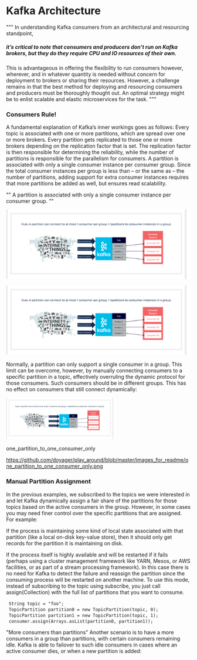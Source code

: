 
<h1> Kafka Architecture </h1>



"""
In understanding Kafka consumers from an architectural and resourcing standpoint, <h5> it’s critical to note that 
consumers and producers don’t run on Kafka brokers, but they do they require CPU and IO resources of their own. </h5>
This is advantageous in offering the flexibility to run consumers however, wherever, and in whatever quantity
is needed without concern for deployment to brokers or sharing their resources. However, a challenge 
remains in that the best method for deploying and resourcing consumers and producers must be
thoroughly thought out. An optimal strategy might be to enlist scalable and elastic
microservices for the task.  """
<h3> Consumers Rule! </h3>

A fundamental explanation of Kafka’s inner workings goes as follows: Every topic is associated with one
or more partitions, which are spread over one or more brokers. Every partition gets replicated to those 
one or more brokers depending on the replication factor that is set. The replication factor is then 
responsible for determining the reliability, while the number of partitions is responsible for the 
parallelism for consumers. A partition is associated with only a single consumer instance per consumer 
group. Since the total consumer instances per group is less than – or the same as – the number of 
partitions, adding support for extra consumer instances requires that more partitions be added as 
well, but ensures read scalability.

"" A partition is associated with only a single consumer instance per consumer group. ""


![](images_for_readme/one_partition_to_one_consumer_only.png)

![](images_for_readme/one_partition_to_one_consumer_only.png)


Normally, a partition can only support a single consumer in a group. This limit can be overcome, however, 
by manually connecting consumers to a specific partition in a topic, effectively overruling the dynamic 
protocol for those consumers. Such consumers should be in different groups. This has no effect on consumers 
that still connect dynamically:



<img src="images_for_readme/one_partition_to_one_consumer_only.png" width="300">

one_partition_to_one_consumer_only

https://github.com/doyager/play_around/blob/master/images_for_readme/one_partition_to_one_consumer_only.png


<h3>Manual Partition Assignment </h3>
  
In the previous examples, we subscribed to the topics we were interested in and let Kafka dynamically assign a fair 
share of the partitions for those topics based on the active consumers in the group. However, in some cases you may 
need finer control over the specific partitions that are assigned. For example:

If the process is maintaining some kind of local state associated with that partition (like a local on-disk key-value store), then it should only get records for the partition it is maintaining on disk.

If the process itself is highly available and will be restarted if it fails (perhaps using a cluster management framework 
like YARN, Mesos, or AWS facilities, or as part of a stream processing framework). In this case there is no need
for Kafka to detect the failure and reassign the partition since the consuming process will be restarted on another
machine.
To use this mode, instead of subscribing to the topic using subscribe, you just call assign(Collection) with 
the full list of partitions that you want to consume.


     String topic = "foo";
     TopicPartition partition0 = new TopicPartition(topic, 0);
     TopicPartition partition1 = new TopicPartition(topic, 1);
     consumer.assign(Arrays.asList(partition0, partition1));
     
     
 "More consumers than partitions"
 Another scenario is to have a more consumers in a group than partitions, with certain consumers remaining idle. 
 Kafka is able to failover to such idle consumers in cases where an active consumer dies, or 
 when a new partition is added:
 

